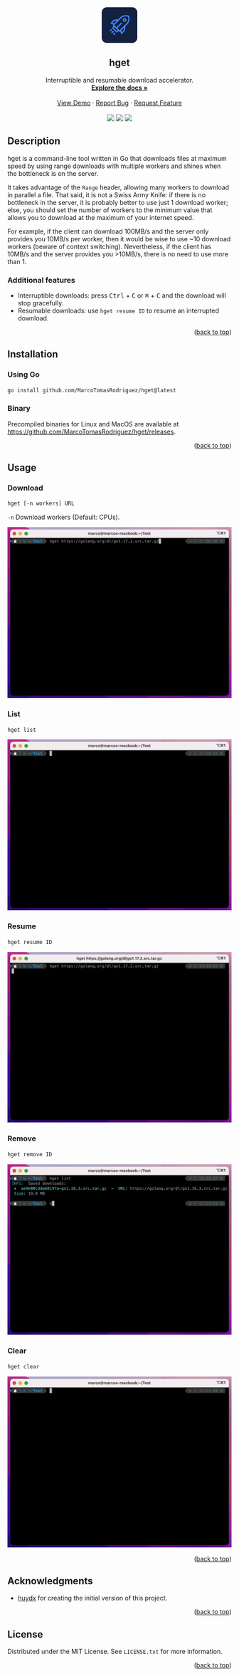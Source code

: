 <div id="top"></div>

<div align="center">
  <a href="https://github.com/marcotomasrodriguez/hget">
    <img src="https://raw.githubusercontent.com/MarcoTomasRodriguez/hget/assets/svg/logo.svg" alt="Logo" width="80" height="80">
  </a>
  <h2 align="center">hget</h2>
  <p align="center">
    Interruptible and resumable download accelerator.
    <br />
    <a href="https://github.com/MarcoTomasRodriguez/hget#description"><strong>Explore the docs »</strong></a>
    <br />
    <br />
    <a href="https://github.com/marcotomasrodriguez/hget#usage">View Demo</a>
    ·
    <a href="https://github.com/marcotomasrodriguez/hget/issues">Report Bug</a>
    ·
    <a href="https://github.com/othneildrew/Best-README-Template/issues">Request Feature</a>
    <br />
    <br />
    <img src="https://img.shields.io/github/license/marcotomasrodriguez/hget?label=Licence&style=flat-square&color=blue">
    <img src="https://img.shields.io/github/release/marcotomasrodriguez/hget?display_name=tag&sort=semver&label=Release&style=flat-square&color=blue">
    <img src="https://img.shields.io/github/actions/workflow/status/marcotomasrodriguez/hget/test.yml?branch=main&label=Tests&style=flat-square">
  </p>
</div>

## Description

hget is a command-line tool written in Go that downloads files at maximum speed by using range downloads with multiple workers and shines when the bottleneck is on the server.

It takes advantage of the `Range` header, allowing many workers to download in parallel a file. That said, it is not a Swiss Army Knife: if there is no bottleneck in the server, it is probably better to use just 1 download worker; else, you should set the number of workers to the minimum value that allows you to download at the maximum of your internet speed.

For example, if the client can download 100MB/s and the server only provides you 10MB/s per worker, then it would be wise to use ~10 download workers (beware of context switching). Nevertheless, if the client has 10MB/s and the server provides you >10MB/s, there is no need to use more than 1.

### Additional features

- Interruptible downloads: press <kbd>Ctrl</kbd> + <kbd>C</kbd> or <kbd>⌘</kbd> + <kbd>C</kbd> and the download will stop gracefully.
- Resumable downloads: use `hget resume ID` to resume an interrupted download.

<p align="right">(<a href="#top">back to top</a>)</p>

## Installation

### Using Go

```bash
go install github.com/MarcoTomasRodriguez/hget@latest
```

### Binary

Precompiled binaries for Linux and MacOS are available at https://github.com/MarcoTomasRodriguez/hget/releases.

<p align="right">(<a href="#top">back to top</a>)</p>

## Usage

### Download

```bash
hget [-n workers] URL
```

`-n` Download workers (Default: CPUs).

![Download demo](https://raw.githubusercontent.com/MarcoTomasRodriguez/hget/assets/gif/root.gif)

### List

```bash
hget list
```

![List demo](https://raw.githubusercontent.com/MarcoTomasRodriguez/hget/assets/gif/list.gif)

### Resume

```bash
hget resume ID
```

![Resume demo](https://raw.githubusercontent.com/MarcoTomasRodriguez/hget/assets/gif/resume.gif)

### Remove

```bash
hget remove ID
```

![Remove demo](https://raw.githubusercontent.com/MarcoTomasRodriguez/hget/assets/gif/remove.gif)

### Clear

```bash
hget clear
```

![Clear demo](https://raw.githubusercontent.com/MarcoTomasRodriguez/hget/assets/gif/clear.gif)

<p align="right">(<a href="#top">back to top</a>)</p>

## Acknowledgments

- [huydx](https://github.com/huydx) for creating the initial version of this project.

<p align="right">(<a href="#top">back to top</a>)</p>

## License

Distributed under the MIT License. See `LICENSE.txt` for more information.

<p align="right">(<a href="#top">back to top</a>)</p>
